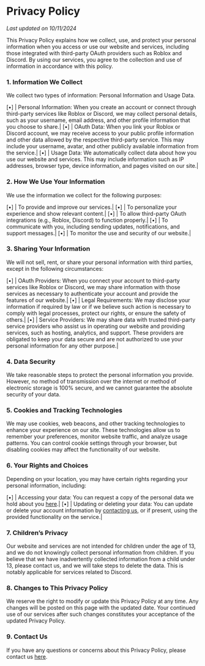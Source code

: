 # Privacy Policy
<i>Last updated on 10/11/2024</i>

This Privacy Policy explains how we collect, use, and protect your personal information when you access or use our website and services, including those integrated with third-party OAuth providers such as Roblox and Discord. By using our services, you agree to the collection and use of information in accordance with this policy.

### 1. Information We Collect
We collect two types of information: Personal Information and Usage Data.

[•] | Personal Information: When you create an account or connect through third-party services like Roblox or Discord, we may collect personal details, such as your username, email address, and other profile information that you choose to share.|
[•] | OAuth Data: When you link your Roblox or Discord account, we may receive access to your public profile information and other data allowed by the respective third-party service. This may include your username, avatar, and other publicly available information from the service.|
[•] | Usage Data: We automatically collect data about how you use our website and services. This may include information such as IP addresses, browser type, device information, and pages visited on our site.|

### 2. How We Use Your Information
We use the information we collect for the following purposes:

[•] | To provide and improve our services.|
[•] | To personalize your experience and show relevant content.|
[•] | To allow third-party OAuth integrations (e.g., Roblox, Discord) to function properly.|
[•] | To communicate with you, including sending updates, notifications, and support messages.|
[•] | To monitor the use and security of our website.|

### 3. Sharing Your Information
We will not sell, rent, or share your personal information with third parties, except in the following circumstances:

[•] | OAuth Providers: When you connect your account to third-party services like Roblox or Discord, we may share information with those services as necessary to authenticate your account and provide the features of our website.|
[•] | Legal Requirements: We may disclose your information if required by law or if we believe such action is necessary to comply with legal processes, protect our rights, or ensure the safety of others.|
[•] | Service Providers: We may share data with trusted third-party service providers who assist us in operating our website and providing services, such as hosting, analytics, and support. These providers are obligated to keep your data secure and are not authorized to use your personal information for any other purpose.|

### 4. Data Security
We take reasonable steps to protect the personal information you provide. However, no method of transmission over the internet or method of electronic storage is 100% secure, and we cannot guarantee the absolute security of your data.

### 5. Cookies and Tracking Technologies
We may use cookies, web beacons, and other tracking technologies to enhance your experience on our site. These technologies allow us to remember your preferences, monitor website traffic, and analyze usage patterns. You can control cookie settings through your browser, but disabling cookies may affect the functionality of our website.

### 6. Your Rights and Choices
Depending on your location, you may have certain rights regarding your personal information, including:

[•] | Accessing your data: You can request a copy of the personal data we hold about you [here](contact).|
[•] | Updating or deleting your data: You can update or delete your account information by [contacting us](contact), or if present, using the provided functionality on the service.|

### 7. Children’s Privacy
Our website and services are not intended for children under the age of 13, and we do not knowingly collect personal information from children. If you believe that we have inadvertently collected information from a child under 13, please contact us, and we will take steps to delete the data. This is notably applicable for services related to Discord.

### 8. Changes to This Privacy Policy
We reserve the right to modify or update this Privacy Policy at any time. Any changes will be posted on this page with the updated date. Your continued use of our services after such changes constitutes your acceptance of the updated Privacy Policy.

### 9. Contact Us
If you have any questions or concerns about this Privacy Policy, please contact us [here](contact).
